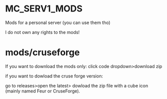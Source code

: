 # MC_SERV1_MODS
Mods for a personal server (you can use them tho)

I do not own any rights to the mods!

# mods/cruseforge

If you want to download the mods only: click code dropdown>download zip

if you want to dowload the cruse forge version:

go to releases>open the latest> dowload the zip file with a cube icon (mainly named Feur or CruseForge).


